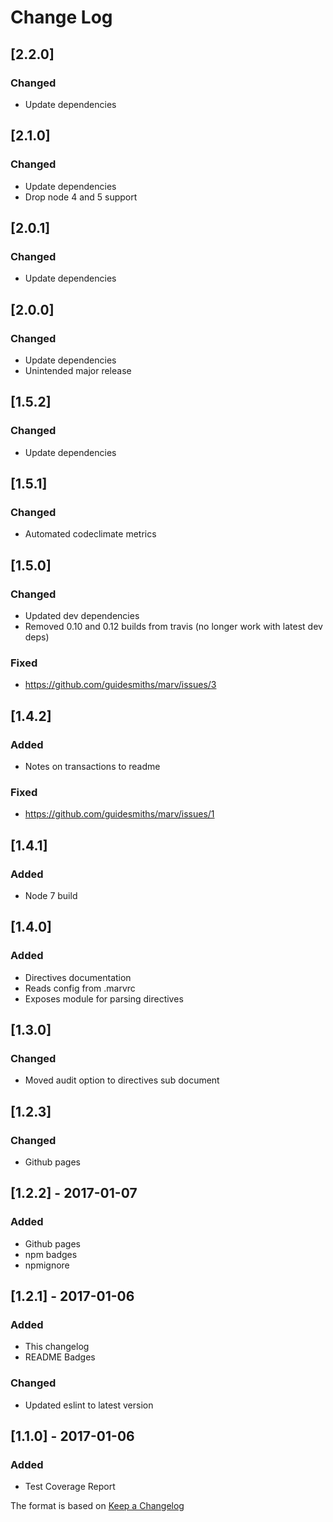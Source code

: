 # Change Log

## [2.2.0]
### Changed
 - Update dependencies

## [2.1.0]
### Changed
 - Update dependencies
 - Drop node 4 and 5 support

## [2.0.1]
### Changed
 - Update dependencies

## [2.0.0]
### Changed
 - Update dependencies
 - Unintended major release

## [1.5.2]
### Changed
 - Update dependencies

## [1.5.1]
### Changed
 - Automated codeclimate metrics

## [1.5.0]
### Changed
 - Updated dev dependencies
 - Removed 0.10 and 0.12 builds from travis (no longer work with latest dev deps)

### Fixed
 - https://github.com/guidesmiths/marv/issues/3

## [1.4.2]
### Added
 - Notes on transactions to readme

### Fixed
 - https://github.com/guidesmiths/marv/issues/1

## [1.4.1]
### Added
- Node 7 build

## [1.4.0]
### Added
- Directives documentation
- Reads config from .marvrc
- Exposes module for parsing directives

## [1.3.0]
### Changed
- Moved audit option to directives sub document

## [1.2.3]
### Changed
- Github pages

## [1.2.2] - 2017-01-07
### Added
- Github pages
- npm badges
- npmignore

## [1.2.1] - 2017-01-06
### Added
- This changelog
- README Badges

### Changed
- Updated eslint to latest version

## [1.1.0] - 2017-01-06
### Added
- Test Coverage Report

The format is based on [Keep a Changelog](http://keepachangelog.com/)
